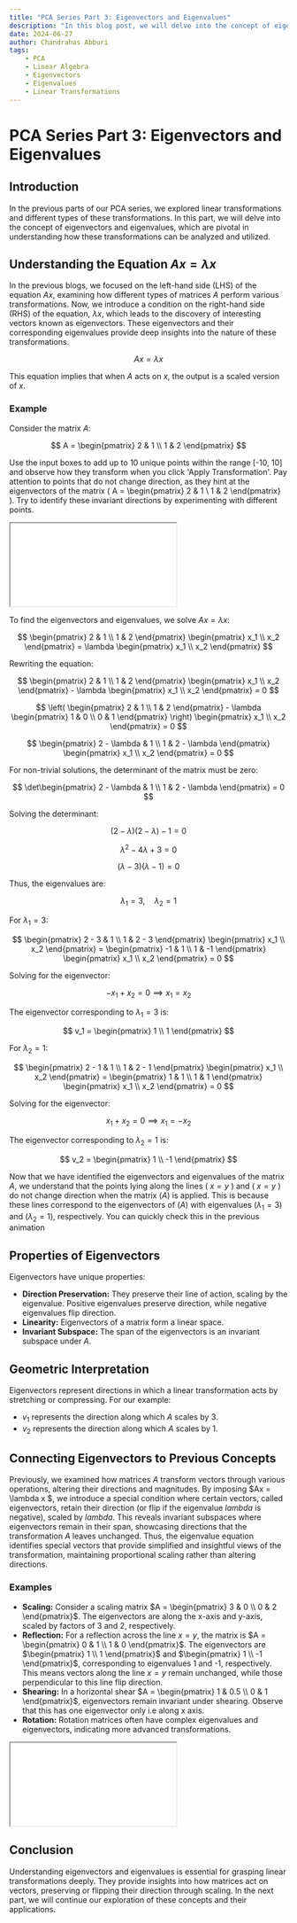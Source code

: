 ```yaml
---
title: "PCA Series Part 3: Eigenvectors and Eigenvalues"
description: "In this blog post, we will delve into the concept of eigenvectors and eigenvalues, which are pivotal in understanding how linear transformations can be analyzed and utilized. We will explore the equation Ax = λx, find eigenvectors and eigenvalues, and discuss their properties and geometric interpretation. Join us on this journey to deepen your understanding of linear transformations!"
date: 2024-06-27
author: Chandrahas Abburi
tags:
    - PCA
    - Linear Algebra
    - Eigenvectors
    - Eigenvalues
    - Linear Transformations
---
```

# PCA Series Part 3: Eigenvectors and Eigenvalues

## Introduction
In the previous parts of our PCA series, we explored linear transformations and different types of these transformations. In this part, we will delve into the concept of eigenvectors and eigenvalues, which are pivotal in understanding how these transformations can be analyzed and utilized.

## Understanding the Equation $Ax = \lambda x$
In the previous blogs, we focused on the left-hand side (LHS) of the equation $Ax$, examining how different types of matrices $A$ perform various transformations. Now, we introduce a condition on the right-hand side (RHS) of the equation, $\lambda x$, which leads to the discovery of interesting vectors known as eigenvectors. These eigenvectors and their corresponding eigenvalues provide deep insights into the nature of these transformations.

$$
Ax = \lambda x
$$

This equation implies that when $A$ acts on $x$, the output is a scaled version of $x$.

### Example
Consider the matrix $A$:

$$
A = \begin{pmatrix} 2 & 1 \\ 1 & 2 \end{pmatrix}
$$

Use the input boxes to add up to 10 unique points within the range [-10, 10] and observe how they transform when you click 'Apply Transformation'. Pay attention to points that do not change direction, as they hint at the eigenvectors of the matrix \( A = \begin{pmatrix} 2 & 1 \\ 1 & 2 \end{pmatrix} \). Try to identify these invariant directions by experimenting with different points.

<div class="plotly-container">
    <iframe class="plotly-iframe" src="{{ baseUrl }}/static/plots/matrix_transformation.html" ></iframe>
</div>


To find the eigenvectors and eigenvalues, we solve $Ax = \lambda x$:

$$
\begin{pmatrix} 2 & 1 \\ 1 & 2 \end{pmatrix} \begin{pmatrix} x_1 \\ x_2 \end{pmatrix} = \lambda \begin{pmatrix} x_1 \\ x_2 \end{pmatrix}
$$

Rewriting the equation:

$$
\begin{pmatrix} 2 & 1 \\ 1 & 2 \end{pmatrix} \begin{pmatrix} x_1 \\ x_2 \end{pmatrix} - \lambda \begin{pmatrix} x_1 \\ x_2 \end{pmatrix} = 0
$$

$$
\left( \begin{pmatrix} 2 & 1 \\ 1 & 2 \end{pmatrix} - \lambda \begin{pmatrix} 1 & 0 \\ 0 & 1 \end{pmatrix} \right) \begin{pmatrix} x_1 \\ x_2 \end{pmatrix} = 0
$$

$$
\begin{pmatrix} 2 - \lambda & 1 \\ 1 & 2 - \lambda \end{pmatrix} \begin{pmatrix} x_1 \\ x_2 \end{pmatrix} = 0
$$

For non-trivial solutions, the determinant of the matrix must be zero:

$$
\det\begin{pmatrix} 2 - \lambda & 1 \\ 1 & 2 - \lambda \end{pmatrix} = 0
$$

Solving the determinant:

$$
(2 - \lambda)(2 - \lambda) - 1 = 0
$$

$$
\lambda^2 - 4\lambda + 3 = 0
$$

$$
(\lambda - 3)(\lambda - 1) = 0
$$

Thus, the eigenvalues are:

$$
\lambda_1 = 3, \quad \lambda_2 = 1
$$

For $\lambda_1 = 3$:

$$
\begin{pmatrix} 2 - 3 & 1 \\ 1 & 2 - 3 \end{pmatrix} \begin{pmatrix} x_1 \\ x_2 \end{pmatrix} = \begin{pmatrix} -1 & 1 \\ 1 & -1 \end{pmatrix} \begin{pmatrix} x_1 \\ x_2 \end{pmatrix} = 0
$$

Solving for the eigenvector:

$$
-x_1 + x_2 = 0 \implies x_1 = x_2
$$

The eigenvector corresponding to $\lambda_1 = 3$ is:

$$
v_1 = \begin{pmatrix} 1 \\ 1 \end{pmatrix}
$$

For $\lambda_2 = 1$:

$$
\begin{pmatrix} 2 - 1 & 1 \\ 1 & 2 - 1 \end{pmatrix} \begin{pmatrix} x_1 \\ x_2 \end{pmatrix} = \begin{pmatrix} 1 & 1 \\ 1 & 1 \end{pmatrix} \begin{pmatrix} x_1 \\ x_2 \end{pmatrix} = 0
$$

Solving for the eigenvector:

$$
x_1 + x_2 = 0 \implies x_1 = -x_2
$$

The eigenvector corresponding to $\lambda_2 = 1$ is:

$$
v_2 = \begin{pmatrix} 1 \\ -1 \end{pmatrix}
$$

Now that we have identified the eigenvectors and eigenvalues of the matrix $A$, we understand that the points lying along the lines \( $x = y$ \) and \( $x = y$ \) do not change direction when the matrix \($A$\) is applied. This is because these lines correspond to the eigenvectors of \($A$\) with eigenvalues \($\lambda_1 = 3$\) and \($\lambda_2 = 1$\), respectively. You can quickly check this in the previous animation

## Properties of Eigenvectors
Eigenvectors have unique properties:
- **Direction Preservation:** They preserve their line of action, scaling by the eigenvalue. Positive eigenvalues preserve direction, while negative eigenvalues flip direction.
- **Linearity:** Eigenvectors of a matrix form a linear space.
- **Invariant Subspace:** The span of the eigenvectors is an invariant subspace under $A$.

## Geometric Interpretation
Eigenvectors represent directions in which a linear transformation acts by stretching or compressing. For our example:
- $v_1$ represents the direction along which $A$ scales by 3.
- $v_2$ represents the direction along which $A$ scales by 1.

## Connecting Eigenvectors to Previous Concepts

Previously, we examined how matrices $A$ transform vectors through various operations, altering their directions and magnitudes. By imposing $Ax = \lambda x $, we introduce a special condition where certain vectors, called eigenvectors, retain their direction (or flip if the eigenvalue $lambda$ is negative), scaled by $lambda$. This reveals invariant subspaces where eigenvectors remain in their span, showcasing directions that the transformation $A$ leaves unchanged. Thus, the eigenvalue equation identifies special vectors that provide simplified and insightful views of the transformation, maintaining proportional scaling rather than altering directions.


### Examples
- **Scaling:** Consider a scaling matrix $A = \begin{pmatrix} 3 & 0 \\ 0 & 2 \end{pmatrix}$. The eigenvectors are along the x-axis and y-axis, scaled by factors of 3 and 2, respectively.
- **Reflection:** For a reflection across the line $x = y$, the matrix is $A = \begin{pmatrix} 0 & 1 \\ 1 & 0 \end{pmatrix}$. The eigenvectors are $\begin{pmatrix} 1 \\ 1 \end{pmatrix}$ and $\begin{pmatrix} 1 \\ -1 \end{pmatrix}$, corresponding to eigenvalues 1 and -1, respectively. This means vectors along the line $x = y$ remain unchanged, while those perpendicular to this line flip direction.
- **Shearing:** In a horizontal shear $A = \begin{pmatrix} 1 & 0.5 \\ 0 & 1 \end{pmatrix}$, eigenvectors remain invariant under shearing. Observe that this has one eigenvector only i.e along x axis.
- **Rotation:** Rotation matrices often have complex eigenvalues and eigenvectors, indicating more advanced transformations.

<div class="plotly-container">
    <iframe class="plotly-iframe" src="{{ baseUrl }}/static/plots/eigen_vector_transformation.html" ></iframe>
</div>

## Conclusion
Understanding eigenvectors and eigenvalues is essential for grasping linear transformations deeply. They provide insights into how matrices act on vectors, preserving or flipping their direction through scaling. In the next part, we will continue our exploration of these concepts and their applications.
